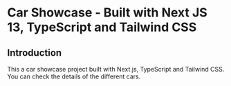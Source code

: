 # Car Showcase - Built with Next JS 13, TypeScript and Tailwind CSS

## Introduction

This a car showcase project built with Next.js, TypeScript and Tailwind CSS. You can check the details of the different cars.
